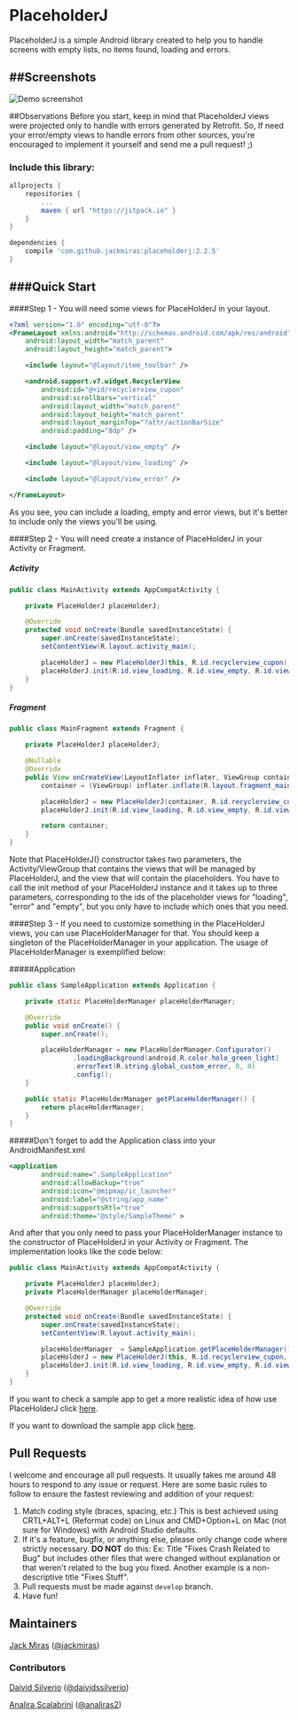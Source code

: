 # PlaceholderJ
PlaceholderJ is a simple Android library created to help you to handle screens with empty lists, no items found, loading and errors.

##Screenshots
-----------

![Demo screenshot](https://github.com/jackmiras/placeholderj/blob/master/art/sample.gif)

##Observations
Before you start, keep in mind that PlaceholderJ views were projected only to handle with errors
generated by Retrofit. So, If need your error/empty views to handle errors from other sources, you're encouraged to
implement it yourself and send me a pull request! ;)

### Include this library:

``` groovy
allprojects {
    repositories {
        ...
        maven { url "https://jitpack.io" }
    }
}
```

``` groovy
dependencies {
    compile 'com.github.jackmiras:placeholderj:2.2.5'
}
```
###Quick Start
-----------
####Step 1 -  You will need some views for PlaceHolderJ in your layout.
``` xml
<?xml version="1.0" encoding="utf-8"?>
<FrameLayout xmlns:android="http://schemas.android.com/apk/res/android"
    android:layout_width="match_parent"
    android:layout_height="match_parent">

    <include layout="@layout/item_toolbar" />

    <android.support.v7.widget.RecyclerView
        android:id="@+id/recyclerview_cupon"
        android:scrollbars="vertical"
        android:layout_width="match_parent"
        android:layout_height="match_parent"
        android:layout_marginTop="?attr/actionBarSize"
        android:padding="8dp" />

    <include layout="@layout/view_empty" />

    <include layout="@layout/view_loading" />

    <include layout="@layout/view_error" />

</FrameLayout>
```
As you see, you can include a loading, empty and error views, but it's better to include only the views you'll be using.

####Step 2 - You will need create a instance of PlaceHolderJ in your Activity or Fragment.
##### Activity
``` java
public class MainActivity extends AppCompatActivity {

    private PlaceHolderJ placeHolderJ;

    @Override
    protected void onCreate(Bundle savedInstanceState) {
        super.onCreate(savedInstanceState);
        setContentView(R.layout.activity_main);

        placeHolderJ = new PlaceHolderJ(this, R.id.recyclerview_cupon);
        placeHolderJ.init(R.id.view_loading, R.id.view_empty, R.id.view_error);
    }
}
```
##### Fragment
``` java
public class MainFragment extends Fragment {

    private PlaceHolderJ placeHolderJ;

    @Nullable
    @Override
    public View onCreateView(LayoutInflater inflater, ViewGroup container, Bundle savedInstanceState) {
        container = (ViewGroup) inflater.inflate(R.layout.fragment_main, null);

        placeHolderJ = new PlaceHolderJ(container, R.id.recyclerview_cupon);
        placeHolderJ.init(R.id.view_loading, R.id.view_empty, R.id.view_error);

        return container;
    }
}
```
Note that PlaceHolderJ() constructor takes two parameters, the Activity/ViewGroup that contains the views that will be managed by PlaceHolderJ, and the view that will contain the placeholders.
You have to call the init method of your PlaceHolderJ instance and it takes up to three parameters, corresponding to the ids of the placeholder views for "loading", "error" and "empty", but you only have to include which ones that you need.

####Step 3 - If you need to customize something in the PlaceHolderJ views, you can use PlaceHolderManager for that.
You should keep a singleton of the PlaceHolderManager in your application. The usage of PlaceHolderManager is exemplified below:

#####Application
``` java
public class SampleApplication extends Application {

    private static PlaceHolderManager placeHolderManager;

    @Override
    public void onCreate() {
        super.onCreate();

        placeHolderManager = new PlaceHolderManager.Configurator()
                .loadingBackground(android.R.color.holo_green_light)
                .errorText(R.string.global_custom_error, 0, 0)
                .config();
    }

    public static PlaceHolderManager getPlaceHolderManager() {
        return placeHolderManager;
    }
}
```
#####Don't forget to add the Application class into your AndroidManifest.xml
``` xml
<application
        android:name=".SampleApplication"
        android:allowBackup="true"
        android:icon="@mipmap/ic_launcher"
        android:label="@string/app_name"
        android:supportsRtl="true"
        android:theme="@style/SampleTheme" >
```
And after that you only need to pass your PlaceHolderManager instance to the constructor of PlaceHolderJ in your Activity or Fragment. The implementation looks like the code below:

``` java
public class MainActivity extends AppCompatActivity {

    private PlaceHolderJ placeHolderJ;
    private PlaceHolderManager placeHolderManager;

    @Override
    protected void onCreate(Bundle savedInstanceState) {
        super.onCreate(savedInstanceState);
        setContentView(R.layout.activity_main);

        placeHolderManager  = SampleApplication.getPlaceHolderManager();
        placeHolderJ = new PlaceHolderJ(this, R.id.recyclerview_cupon, placeHolderManager);
        placeHolderJ.init(R.id.view_loading, R.id.view_empty, R.id.view_error);
    }
}
```
If you want to check a sample app to get a more realistic idea of how use PlaceHolderJ click [here](https://github.com/jackmiras/placeholderj/tree/master/app/src/main).

If you want to download the sample app click [here](https://drive.google.com/file/d/0B0Tf80UFMc0WZTFIb1dUbGdSLUk/view?usp=sharing).

## Pull Requests

I welcome and encourage all pull requests. It usually takes me around 48 hours to respond to any issue or request. Here are some basic rules to follow to ensure the fastest reviewing and addition of your request:
  1. Match coding style (braces, spacing, etc.) This is best achieved using CRTL+ALT+L (Reformat code) on Linux and CMD+Option+L on Mac (not sure for Windows) with Android Studio defaults.
  2. If it's a feature, bugfix, or anything else, please only change code where strictly necessary.
   **DO NOT** do this: Ex: Title "Fixes Crash Related to Bug" but includes other files that were changed without explanation or that weren't related to the bug you fixed. Another example is a non-descriptive title "Fixes Stuff".
  3. Pull requests must be made against ```develop``` branch.
  4. Have fun!

## Maintainers

[Jack Miras](https://github.com/jackmiras) ([@jackmiras](https://www.twitter.com/@jackmiras))

### Contributors

[Daivid Silverio](https://github.com/daividssilverio) ([@daividssilverio](https://www.twitter.com/@daividssilverio))

[Analira Scalabrini](https://github.com/analiras2) ([@analiras2](https://www.twitter.com/@analiras2))
